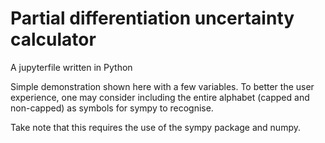 # Partial differentiation uncertainty calculator 

A jupyterfile written in Python 

Simple demonstration shown here with a few variables. To better the user experience, one may consider including the entire alphabet (capped and non-capped) as symbols for sympy to recognise. 

Take note that this requires the use of the sympy package and numpy.
